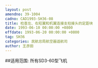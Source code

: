 ```yaml
---
layout: post
amendno: 39-1004
cadno: CAD1993-SH36-08
title: 检查左、右短翼和机翼连接支柱接头的定距块
date: 1993-06-10 00:00:00 +0800
effdate: 1993-06-20 00:00:00 +0800
tag: SH36
categories: 民航总局航空器适航司
author: 王彦田
---
```


##适用范围:
所有SD3-60型飞机

